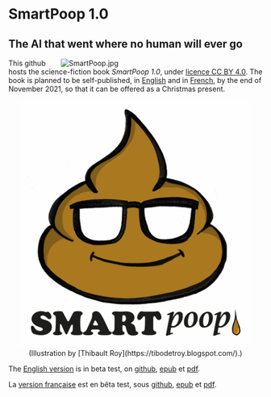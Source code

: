 # SmartPoop 1.0
## The AI that went where no human will ever go

<img src="../SmartPoop.jpg" alt="SmartPoop.jpg" width="400" align="right" />

This github hosts the science-fiction book *SmartPoop 1.0*, under [licence CC BY 4.0](https://creativecommons.org/licenses/by/4.0/).
The book is planned to be self-published, in [English](English/README.md) and in [French](French/README.md), by the end of November 2021, so that it can be offered as a Christmas present.

<p align="center">
  <img width="460" src="SmartPoop.jpg">  
  (Illustration by [Thibault Roy](https://tibodetroy.blogspot.com/).)
</p>

The [English version](English/README.md) is in beta test, on [github](English/1-gold.md), [epub](English/SmartPoop.epub) et [pdf](English/SmartPoop.pdf).

La [version française](French/README.md) est en bêta test, sous [github](French/1-L'or.md), [epub](French/SmartPoop-fr.epub) et [pdf](French/SmartPoop-fr.pdf).
